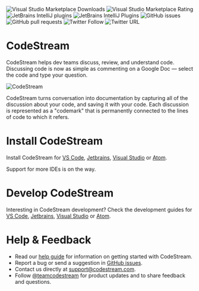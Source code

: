 ![Visual Studio Marketplace Downloads](https://img.shields.io/visual-studio-marketplace/d/CodeStream.codestream?label=vscode%20downloads) ![Visual Studio Marketplace Rating](https://img.shields.io/visual-studio-marketplace/r/CodeStream.codestream?label=vscode%20rating) ![JetBrains IntelliJ plugins](https://img.shields.io/jetbrains/plugin/d/12206-codestream-github-gitlab-bitbucket-prs-and-code-review?label=jetbrains%20downloads) ![JetBrains IntelliJ Plugins](https://img.shields.io/jetbrains/plugin/r/rating/12206-codestream-github-gitlab-bitbucket-prs-and-code-review?label=jetbrains%20rating) ![GitHub issues](https://img.shields.io/github/issues/TeamCodeStream/codestream) ![GitHub pull requests](https://img.shields.io/github/issues-pr/TeamCodeStream/codestream) ![Twitter Follow](https://img.shields.io/twitter/follow/teamcodestream?style=social) ![Twitter URL](https://img.shields.io/twitter/url?style=social&url=https%3A%2F%2Fcodestream.com)

# CodeStream

CodeStream helps dev teams discuss, review, and understand code. Discussing code is now as simple as commenting on a Google Doc — select the code and type your question.

![CodeStream](https://raw.githubusercontent.com/TeamCodeStream/CodeStream/master/images/animated/SpatialVSC2.gif)

CodeStream turns conversation into documentation by capturing all of the discussion about your code, and saving it with your code. Each discussion is represented as a "codemark" that is permanently connected to the lines of code to which it refers.

# Install CodeStream

Install CodeStream for [VS Code](https://marketplace.visualstudio.com/items?itemName=CodeStream.codestream), [Jetbrains](https://plugins.jetbrains.com/plugin/12206-codestream), [Visual Studio](https://marketplace.visualstudio.com/items?itemName=CodeStream.codestream-vs) or [Atom](https://atom.io/packages/codestream).

Support for more IDEs is on the way.

# Develop CodeStream
Interesting in CodeStream development? Check the development guides for [VS Code](vscode/docs/dev.md), [Jetbrains](jb/docs/dev.md), [Visual Studio](vs/docs/dev.md) or [Atom](atom/docs/dev.md).

# Help & Feedback

* Read our [help guide](https://docs.codestream.com/userguide/) for information on getting started with CodeStream. 
* Report a bug or send a suggestion in [GitHub issues](https://github.com/TeamCodeStream/CodeStream/issues).
* Contact us directly at support@codestream.com.
* Follow [@teamcodestream](http://twitter.com/teamcodestream) for product updates and to share feedback and questions.
